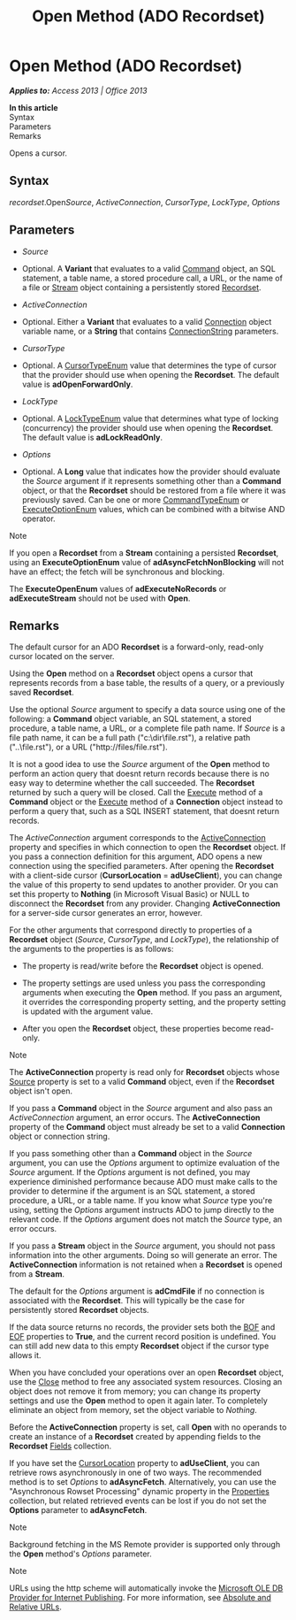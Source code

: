 ﻿---
title: Open Method (ADO Recordset)
TOCTitle: Open Method (ADO Recordset)
ms:assetid: 87ef19a4-28e1-dec7-ed33-4ae500b9c460
ms:mtpsurl: https://msdn.microsoft.com/en-us/library/JJ249591(v=office.15)
ms:contentKeyID: 48546119
ms.date: 09/18/2015
mtps_version: v=office.15
---

# Open Method (ADO Recordset)


_**Applies to:** Access 2013 | Office 2013_

**In this article**  
Syntax  
Parameters  
Remarks  

Opens a cursor.

## Syntax

*recordset*.Open*Source*, *ActiveConnection*, *CursorType*, *LockType*, *Options*

## Parameters

  - *Source*

  - Optional. A **Variant** that evaluates to a valid [Command](command-object-ado.md) object, an SQL statement, a table name, a stored procedure call, a URL, or the name of a file or [Stream](stream-object-ado.md) object containing a persistently stored [Recordset](recordset-object-ado.md).

  - *ActiveConnection*

  - Optional. Either a **Variant** that evaluates to a valid [Connection](connection-object-ado.md) object variable name, or a **String** that contains [ConnectionString](connectionstring-property-ado.md) parameters.

  - *CursorType*

  - Optional. A [CursorTypeEnum](cursortypeenum.md) value that determines the type of cursor that the provider should use when opening the **Recordset**. The default value is **adOpenForwardOnly**.

  - *LockType*

  - Optional. A [LockTypeEnum](locktypeenum.md) value that determines what type of locking (concurrency) the provider should use when opening the **Recordset**. The default value is **adLockReadOnly**.

  - *Options*

  - Optional. A **Long** value that indicates how the provider should evaluate the *Source* argument if it represents something other than a **Command** object, or that the **Recordset** should be restored from a file where it was previously saved. Can be one or more [CommandTypeEnum](commandtypeenum.md) or [ExecuteOptionEnum](executeoptionenum.md) values, which can be combined with a bitwise AND operator.


> [!NOTE]
> <P>If you open a <STRONG>Recordset</STRONG> from a <STRONG>Stream</STRONG> containing a persisted <STRONG>Recordset</STRONG>, using an <STRONG>ExecuteOptionEnum</STRONG> value of <STRONG>adAsyncFetchNonBlocking</STRONG> will not have an effect; the fetch will be synchronous and blocking.</P>



The **ExecuteOpenEnum** values of **adExecuteNoRecords** or **adExecuteStream** should not be used with **Open**.

## Remarks

The default cursor for an ADO **Recordset** is a forward-only, read-only cursor located on the server.

Using the **Open** method on a **Recordset** object opens a cursor that represents records from a base table, the results of a query, or a previously saved **Recordset**.

Use the optional *Source* argument to specify a data source using one of the following: a **Command** object variable, an SQL statement, a stored procedure, a table name, a URL, or a complete file path name. If *Source* is a file path name, it can be a full path ("c:\\dir\\file.rst"), a relative path ("..\\file.rst"), or a URL ("http://files/file.rst").

It is not a good idea to use the *Source* argument of the **Open** method to perform an action query that doesnt return records because there is no easy way to determine whether the call succeeded. The **Recordset** returned by such a query will be closed. Call the [Execute](https://msdn.microsoft.com/en-us/library/jj248785\(v=office.15\)) method of a **Command** object or the [Execute](https://msdn.microsoft.com/en-us/library/jj249832\(v=office.15\)) method of a **Connection** object instead to perform a query that, such as a SQL INSERT statement, that doesnt return records.

The *ActiveConnection* argument corresponds to the [ActiveConnection](activeconnection-property-ado.md) property and specifies in which connection to open the **Recordset** object. If you pass a connection definition for this argument, ADO opens a new connection using the specified parameters. After opening the **Recordset** with a client-side cursor (**CursorLocation** = **adUseClient**), you can change the value of this property to send updates to another provider. Or you can set this property to **Nothing** (in Microsoft Visual Basic) or NULL to disconnect the **Recordset** from any provider. Changing **ActiveConnection** for a server-side cursor generates an error, however.

For the other arguments that correspond directly to properties of a **Recordset** object (*Source*, *CursorType*, and *LockType*), the relationship of the arguments to the properties is as follows:

  - The property is read/write before the **Recordset** object is opened.

  - The property settings are used unless you pass the corresponding arguments when executing the **Open** method. If you pass an argument, it overrides the corresponding property setting, and the property setting is updated with the argument value.

  - After you open the **Recordset** object, these properties become read-only.


> [!NOTE]
> <P>The <STRONG>ActiveConnection</STRONG> property is read only for <STRONG>Recordset</STRONG> objects whose <A href="source-property-ado-recordset.md">Source</A> property is set to a valid <STRONG>Command</STRONG> object, even if the <STRONG>Recordset</STRONG> object isn't open.</P>



If you pass a **Command** object in the *Source* argument and also pass an *ActiveConnection* argument, an error occurs. The **ActiveConnection** property of the **Command** object must already be set to a valid **Connection** object or connection string.

If you pass something other than a **Command** object in the *Source* argument, you can use the *Options* argument to optimize evaluation of the *Source* argument. If the *Options* argument is not defined, you may experience diminished performance because ADO must make calls to the provider to determine if the argument is an SQL statement, a stored procedure, a URL, or a table name. If you know what *Source* type you're using, setting the *Options* argument instructs ADO to jump directly to the relevant code. If the *Options* argument does not match the *Source* type, an error occurs.

If you pass a **Stream** object in the *Source* argument, you should not pass information into the other arguments. Doing so will generate an error. The **ActiveConnection** information is not retained when a **Recordset** is opened from a **Stream**.

The default for the *Options* argument is **adCmdFile** if no connection is associated with the **Recordset**. This will typically be the case for persistently stored **Recordset** objects.

If the data source returns no records, the provider sets both the [BOF](bof-eof-properties-ado.md) and [EOF](bof-eof-properties-ado.md) properties to **True**, and the current record position is undefined. You can still add new data to this empty **Recordset** object if the cursor type allows it.

When you have concluded your operations over an open **Recordset** object, use the [Close](close-method-ado.md) method to free any associated system resources. Closing an object does not remove it from memory; you can change its property settings and use the **Open** method to open it again later. To completely eliminate an object from memory, set the object variable to *Nothing*.

Before the **ActiveConnection** property is set, call **Open** with no operands to create an instance of a **Recordset** created by appending fields to the **Recordset** [Fields](fields-collection-ado.md) collection.

If you have set the [CursorLocation](cursorlocation-property-ado.md) property to **adUseClient**, you can retrieve rows asynchronously in one of two ways. The recommended method is to set *Options* to **adAsyncFetch**. Alternatively, you can use the "Asynchronous Rowset Processing" dynamic property in the [Properties](properties-collection-ado.md) collection, but related retrieved events can be lost if you do not set the **Options** parameter to **adAsyncFetch**.


> [!NOTE]
> <P>Background fetching in the MS Remote provider is supported only through the <STRONG>Open</STRONG> method's <EM>Options</EM> parameter.</P>




> [!NOTE]
> <P>URLs using the http scheme will automatically invoke the <A href="microsoft-ole-db-provider-for-internet-publishing.md">Microsoft OLE DB Provider for Internet Publishing</A>. For more information, see <A href="absolute-and-relative-urls.md">Absolute and Relative URLs</A>.</P>


